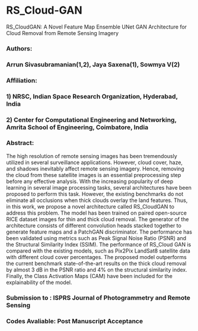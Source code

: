 # RS_Cloud-GAN
RS_CloudGAN: A Novel Feature Map Ensemble UNet GAN Architecture for Cloud Removal from Remote Sensing Imagery

### Authors:
### Arrun Sivasubramanian(1,2), Jaya Saxena(1), Sowmya V(2)

### Affiliation:
### 1) NRSC, Indian Space Research Organization, Hyderabad, India
### 2) Center for Computational Engineering and Networking, Amrita School of Engineering, Coimbatore, India  

### Abstract:
The high resolution of remote sensing images has been tremendously utilized in several
surveillance applications. However, cloud cover, haze, and shadows inevitably affect remote
sensing imagery. Hence, removing the cloud from these satellite images is an essential 
preprocessing step before any effective analysis. 
With the increasing popularity of deep learning in several image processing tasks, several architectures 
have been proposed to perform this task. However, the existing benchmarks do not eliminate all 
occlusions when thick clouds overlay the land features. Thus, in this work, we propose a novel 
architecture called RS_CloudGAN to address this problem. The model has been trained on paired 
open-source RICE dataset images for thin and thick cloud removal. The generator of the architecture
consists of different convolution heads stacked together to generate feature maps and a
PatchGAN discriminator. The performance has been validated using metrics such as Peak
Signal Noise Ratio (PSNR) and the Structural Similarity Index (SSIM). The performance of
RS_Cloud GAN is compared with the existing models, such as Pix2Pix LandSat8 satellite data
with different cloud cover percentages. The proposed model outperforms the current
benchmark state-of-the-art results on the thick cloud removal by almost 3 dB in the PSNR ratio
and 4% on the structural similarity index. Finally, the Class Activation Maps (CAM) have been
included for the explainability of the model.

### Submission to : ISPRS Journal of Photogrammetry and Remote Sensing
### Codes Avaliable: Post Manuscript Acceptance
